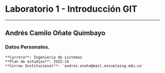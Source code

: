 # Laboratorio 1 - Introducción GIT
---
## Andrés Camilo Oñate Quimbayo

### Datos Personales.

    **Carrera**: Ingenieria de sistemas
    **Plan de estudios**: ISIS-14
    **Correo Institucional**: `andres.onate@mail.escuelaing.edu.co`
